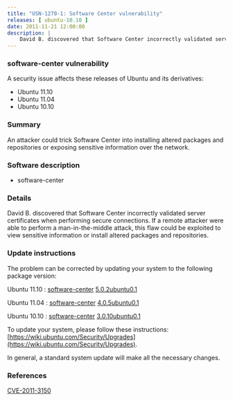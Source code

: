 ```yaml
---
title: "USN-1270-1: Software Center vulnerability"
releases: [ ubuntu-10.10 ]
date: 2011-11-21 12:00:00
description: |
    David B. discovered that Software Center incorrectly validated server certificates when performing secure connections. If a remote attacker were able to perform a man-in-the-middle attack, this flaw could be exploited to view sensitive information or install altered packages and repositories. 
--- 
```

 
### software-center vulnerability

A security issue affects these releases of Ubuntu and its derivatives:

* Ubuntu 11.10
* Ubuntu 11.04
* Ubuntu 10.10

### Summary

An attacker could trick Software Center into installing altered packages and repositories or exposing sensitive information over the network.

### Software description

* software-center 

### Details

David B. discovered that Software Center incorrectly validated server certificates when performing secure connections. If a remote attacker were able to perform a man-in-the-middle attack, this flaw could be exploited to view sensitive information or install altered packages and repositories. 

### Update instructions

The problem can be corrected by updating your system to the following package version:

Ubuntu 11.10
 : [software-center](https://launchpad.net/ubuntu/+source/software-center) <span> [5.0.2ubuntu0.1](https://launchpad.net/ubuntu/+source/software-center/5.0.2ubuntu0.1) </span> 

Ubuntu 11.04
 : [software-center](https://launchpad.net/ubuntu/+source/software-center) <span> [4.0.5ubuntu0.1](https://launchpad.net/ubuntu/+source/software-center/4.0.5ubuntu0.1) </span> 

Ubuntu 10.10
 : [software-center](https://launchpad.net/ubuntu/+source/software-center) <span> [3.0.10ubuntu0.1](https://launchpad.net/ubuntu/+source/software-center/3.0.10ubuntu0.1) </span> 

To update your system, please follow these instructions: [https://wiki.ubuntu.com/Security/Upgrades](https://wiki.ubuntu.com/Security/Upgrades).

In general, a standard system update will make all the necessary changes. 

### References

 [CVE-2011-3150](http://people.ubuntu.com/~ubuntu-security/cve/CVE-2011-3150)
 
